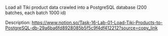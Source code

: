 Load all Tiki product data crawled into a PostgreSQL database (200 batches, each batch 1000 id)

Description: https://www.notion.so/Task-16-Lab-01-Load-Tiki-Products-to-PostgreSQL-db-29a6ba6fd8928085b5f5c9f4df412212?source=copy_link
